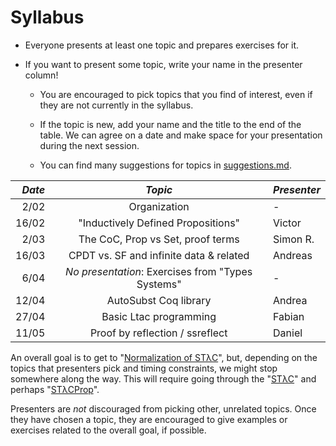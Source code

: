 # Syllabus

* Everyone presents at least one topic and prepares exercises for it.
* If you want to present some topic, write your name in the presenter column!

  - You are encouraged to pick topics that you find of interest, even if they are not currently in the syllabus.

  - If the topic is new, add your name and the title to the end of the table.
    We can agree on a date and make space for your presentation during the next session.

  - You can find many suggestions for topics in [suggestions.md](/suggestions.md).

| *Date*  | *Topic*                                           | *Presenter* |
|--------:|:-------------------------------------------------:|:------------|
|  2/02   | Organization                                      | -           |
|  16/02  | "Inductively Defined Propositions"                | Victor      |
|  2/03   | The CoC, Prop vs Set, proof terms                 | Simon R.    |
|  16/03  | CPDT vs. SF and infinite data & related           | Andreas     |
|  6/04   | _No presentation_: Exercises from "Types Systems" | -           |
|  12/04  | AutoSubst Coq library                             | Andrea      |
|  27/04  | Basic Ltac programming                            | Fabian      |
|  11/05  | Proof by reflection / ssreflect                   | Daniel      |

An overall goal is to get to "[Normalization of STλC](http://www.cis.upenn.edu/~bcpierce/sf/current/Norm.html)", but, depending on the topics that presenters pick and timing constraints, we might stop somewhere along the way. This will require going through the "[STλC](http://www.cis.upenn.edu/~bcpierce/sf/current/Stlc.html)" and perhaps "[STλCProp](http://www.cis.upenn.edu/~bcpierce/sf/current/StlcProp.html)".

Presenters are *not* discouraged from picking other, unrelated topics. Once they have chosen a topic, they are encouraged to give examples or exercises related to the overall goal, if possible.
